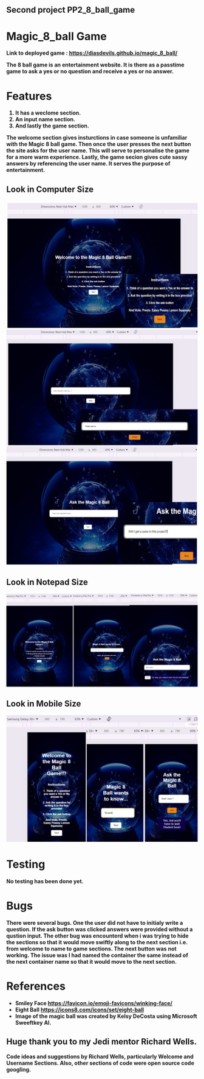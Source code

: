 ## Second project PP2_8_ball_game

# Magic_8_ball Game
<b> Link to deployed game <b>: https://diasdevils.github.io/magic_8_ball/

The 8 ball game is an entertainment website. 
It is there as a passtime game to ask a yes or no question and receive a yes or no answer.


# Features
1. It has a weclome section.
2. An input name section.
3. And lastly the game section.

The welcome section gives insturctions in case someone is unfamiliar with the Magic 8 ball game.
Then once the user presses the next button the site asks for the user name. This will serve to personalise
the game for a more warm experience.
Lastly, the game secion gives cute sassy answers by referencing the user name.
It serves the purpose of entertainment.

## Look in Computer Size
![Computer Size](assets/images/Weclome_Computer.jpg)
![Computer Size](assets/images/Username_Computer.jpg)
![Computer Size](assets/images/Question_Computer.jpg)

## Look in Notepad Size
![Notepad Size](assets/images/Notepad_Size.jpg)

## Look in Mobile Size
![Mobile Size](assets/images/Mobile_Size.jpg)
# Testing
No testing has been done yet.

# Bugs
There were several bugs.
One the user did not have to initialy write a question. If the ask button was clicked answers were provided without a qustion input.
The other bug was encounterd when i was trying to hide the sections so that it would move swiftly along to the next section i.e. from welcome to name to game sections. The next button was not working. The issue was I had named the container the same instead of the next container name so that it would move to the next section.



# References
* Smiley Face https://favicon.io/emoji-favicons/winking-face/
* Eight Ball https://icons8.com/icons/set/eight-ball
* Image of the magic ball was created by Kelsy DeCosta using Microsoft Sweeftkey AI.

## Huge thank you to my Jedi mentor Richard Wells.
Code ideas and suggestions by Richard Wells, particularly Welcome and Username Sections.
Also, other sections of code were open source code googling.
